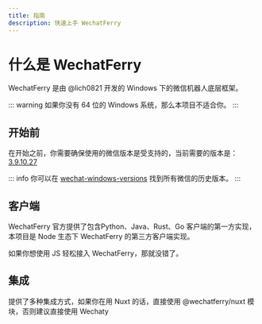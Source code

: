 ```yaml
---
title: 指南
description: 快速上手 WechatFerry
---
```


# 什么是 WechatFerry

WechatFerry 是由 @lich0821 开发的 Windows 下的微信机器人底层框架。

::: warning
如果你没有 64 位的 Windows 系统，那么本项目不适合你。
:::

## 开始前

在开始之前，你需要确保使用的微信版本是受支持的，当前需要的版本是：[3.9.10.27](https://github.com/tom-snow/wechat-windows-versions/releases/tag/v3.9.10.27)

::: info
你可以在 [wechat-windows-versions](https://github.com/tom-snow/wechat-windows-versions/releases) 找到所有微信的历史版本。
:::

## 客户端

WechatFerry 官方提供了包含Python、Java、Rust、Go 客户端的第一方实现，本项目是 Node 生态下 WechatFerry 的第三方客户端实现。

如果你想使用 JS 轻松接入 WechatFerry，那就没错了。

## 集成

提供了多种集成方式，如果你在用 Nuxt 的话，直接使用 @wechatferry/nuxt 模块，否则建议直接使用 Wechaty

<ContentIntegrations />
